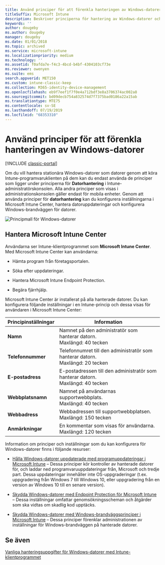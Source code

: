 ```yaml
---
title: Använd principer för att förenkla hanteringen av Windows-datorer
titleSuffix: Microsoft Intune
description: Beskriver principerna för hantering av Windows-datorer och inställningarna för Microsoft Intune Center.
keywords: ''
author: dougeby
ms.author: dougeby
manager: dougeby
ms.date: 01/01/2018
ms.topic: archived
ms.service: microsoft-intune
ms.localizationpriority: medium
ms.technology: ''
ms.assetid: f0afda7e-f4c3-4bcd-b4bf-4304103cf73e
ms.reviewer: owenyen
ms.suite: ems
search.appverid: MET150
ms.custom: intune-classic-keep
ms.collection: M365-identity-device-management
ms.openlocfilehash: eb9f7eef1f7f0e4a712bdf3e8a3706374ac002a8
ms.sourcegitcommit: bd09decb754a832574d7f7375bad0186a22a15ab
ms.translationtype: MTE75
ms.contentlocale: sv-SE
ms.lasthandoff: 07/19/2019
ms.locfileid: "68353310"
---
```

# <a name="use-policies-to-simplify-windows-pc-management"></a>Använd principer för att förenkla hanteringen av Windows-datorer

[!INCLUDE [classic-portal](includes/classic-portal.md)]

Om du vill hantera stationära Windows-datorer som datorer genom att köra Intune-programvaruklienten på dem kan du endast använda de principer som ligger under principerna för **Datorhantering** i Intune-administratörskonsolen. Alla andra principer som visas i administrationskonsolen gäller endast för mobila enheter. Genom att använda principer för **datorhantering** kan du konfigurera inställningarna i Microsoft Intune Center, hantera datoruppdateringar och konfigurera Windows-brandväggen för datorer.

![Principmall för Windows-datorer](media/pc_policy_template.png)

## <a name="manage-the-microsoft-intune-center"></a>Hantera Microsoft Intune Center
Användarna ser Intune-klientprogrammet som **Microsoft Intune Center**. Med Microsoft Intune Center kan användarna:

- Hämta program från företagsportalen.

- Söka efter uppdateringar.

- Hantera Microsoft Intune Endpoint Protection.

- Begära fjärrhjälp.

Microsoft Intune Center är installerat på alla hanterade datorer. Du kan konfigurera följande inställningar i en Intune-princip och dessa visas för användaren i Microsoft Intune Center:

|Principinställningar|Information|
|------------------|--------------------|
|**Namn**|Namnet på den administratör som hanterar datorn.<br />Maxlängd: 40 tecken|
|**Telefonnummer**|Telefonnumret till den administratör som hanterar datorn.<br />Maxlängd: 20 tecken|
|**E-postadress**|E-postadressen till den administratör som hanterar datorn.<br />Maxlängd: 40 tecken|
|**Webbplatsnamn**|Namnet på användarnas supportwebbplats.<br />Maxlängd: 40 tecken|
|**Webbadress**|Webbadressen till supportwebbplatsen.<br />Maxlängd: 150 tecken|
|**Anmärkningar**|En kommentar som visas för användarna.<br />Maxlängd: 120 tecken|

Information om principer och inställningar som du kan konfigurera för Windows-datorer finns i följande resurser:

- [Hålla Windows-datorer uppdaterade med programuppdateringar i Microsoft Intune](keep-windows-pcs-up-to-date-with-software-updates-in-microsoft-intune.md) – Dessa principer kör kontroller av hanterade datorer för, och laddar ned programvaruuppdateringar från, Microsoft och tredje part. Dessa uppdateringar innehåller inte OS-uppgraderingar (t.ex. uppgradering från Windows 7 till Windows 10, eller uppgradering från en version av Windows 10 till en senare version).

- [Skydda Windows-datorer med Endpoint Protection för Microsoft Intune](help-secure-windows-pcs-with-endpoint-protection-for-microsoft-intune.md) – Dessa inställningar omfattar genomsökningsscheman och åtgärder som ska vidtas om skadlig kod upptäcks.

- [Skydda Windows-datorer med Windows-brandväggsprinciper i Microsoft Intune](help-protect-windows-pcs-using-windows-firewall-policies-in-microsoft-intune.md) – Dessa principer förenklar administrationen av inställningar för Windows-brandväggen på hanterade datorer.


## <a name="see-also"></a>Se även

[Vanliga hanteringsuppgifter för Windows-datorer med Intune-klientprogrammet](common-windows-pc-management-tasks-with-the-microsoft-intune-computer-client.md)
